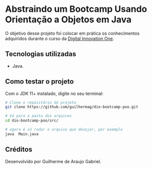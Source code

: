 # Abstraindo um Bootcamp Usando Orientação a Objetos em Java

O objetivo desse projeto foi colocar em prática os conhecimentos adquiridos durante o curso da [Digital Innovation One](https://www.dio.me/).

## Tecnologias utilizadas

- Java.

## Como testar o projeto

Com o JDK 11+ instalado, digite no seu terminal:

```bash
# Clone o repositório do projeto
git clone https://github.com/guilhermag/dio-bootcamp-poo.git

# Vá para a pasta dos arquivos
cd dio-bootcamp-poo/src/

# agora é só rodar o arquivo que desejar, por exemplo
java  Main.java
```

## Créditos

Desenvolvido por Guilherme de Araujo Gabriel.
